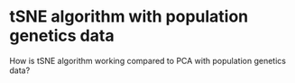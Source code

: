 # tSNE algorithm with population genetics data
How is tSNE algorithm working compared to PCA with population genetics data?
